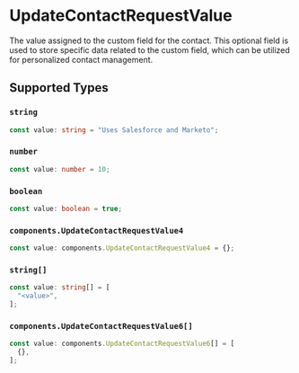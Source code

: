 # UpdateContactRequestValue

The value assigned to the custom field for the contact. This optional field is used to store specific data related to the custom field, which can be utilized for personalized contact management.


## Supported Types

### `string`

```typescript
const value: string = "Uses Salesforce and Marketo";
```

### `number`

```typescript
const value: number = 10;
```

### `boolean`

```typescript
const value: boolean = true;
```

### `components.UpdateContactRequestValue4`

```typescript
const value: components.UpdateContactRequestValue4 = {};
```

### `string[]`

```typescript
const value: string[] = [
  "<value>",
];
```

### `components.UpdateContactRequestValue6[]`

```typescript
const value: components.UpdateContactRequestValue6[] = [
  {},
];
```

